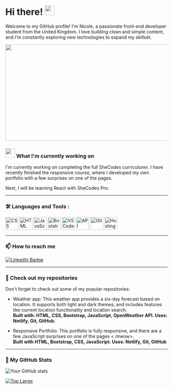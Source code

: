 # Hi there! <img src="https://media.giphy.com/media/hvRJCLFzcasrR4ia7z/giphy.gif" width="30px"/>

Welcome to my GitHub profile! I'm Nicole, a passionate front-end developer student from the United Kingdom. I love building clean and simple content, and I'm constantly exploring new technologies to expand my skillset.

<div align="center">
<img src="https://s3.amazonaws.com/shecodesio-production/uploads/files/000/084/147/original/undraw_Devices_re_dxae.png?1685717005" width="600" height="300"/>
</div>

### <img src="https://media.giphy.com/media/WUlplcMpOCEmTGBtBW/giphy.gif" width="30">  What I'm currently working on

I'm currently working on completing the full SheCodes curriculumn. I have recently finished the responsive course, where I developed my own portfolio with a few surprises on one of the pages. 

Next, I will be learning React with SheCodes Pro. 

---

### :hammer_and_wrench: Languages and Tools :
<div>
  <img src="https://s3.amazonaws.com/shecodesio-production/uploads/files/000/084/126/original/css-removebg-preview.png?1685701130"  title="CSS3" alt="CSS" width="40" height="40"/>
  <img src="https://s3.amazonaws.com/shecodesio-production/uploads/files/000/084/127/original/html.png?1685701272" title="HTML5" alt="HTML" width="40" height="40"/>
  <img src="https://s3.amazonaws.com/shecodesio-production/uploads/files/000/084/124/original/javascript.png?1685700953" title="JavaScript" alt="JavaScript" width="40" height="40"/>
  <img src="https://s3.amazonaws.com/shecodesio-production/uploads/files/000/084/120/original/bootstrap.png?1685700617" title="Bootstrap" **alt="Bootstrap" width="40" height="40"/>
  <img src="https://s3.amazonaws.com/shecodesio-production/uploads/files/000/084/119/original/vs-studio-code.png?1685700603" title="VS Code" **alt="VS Code" width="40" height="40"/>
   <img src="https://s3.amazonaws.com/shecodesio-production/uploads/files/000/084/112/original/api.png?1685699407" title="API" **alt="API" width="40" height="40"/>
  <img src="https://s3.amazonaws.com/shecodesio-production/uploads/files/000/084/143/original/git.png?1685713840" title="Git" **alt="Git" width="40" height="40"/>
  <img src="https://s3.amazonaws.com/shecodesio-production/uploads/files/000/084/118/original/hosting.png?1685700590" title="Hosting" **alt="Hosting" width="40" height="40"/>
</div>

---

### :mailbox: How to reach me

<a href="https://www.linkedin.com/in/nicole-baylis/">
      <img src="https://img.shields.io/badge/LinkedIn-blue?style=for-the-badge&logo=linkedin&logoColor=white" alt="LinkedIn Badge"/>
    </a>
    
---

### :eyes: Check out my repositories

Don't forget to check out some of my popular repositories:

- Weather app:
This weather app provides a six-day
            forecast based on location. It supports both light and dark themes, and includes
            features like current location functionality and location search.
            <br>
            <strong>Built with: HTML, CSS, Bootstrap, JavaScript, OpenWeather API. Uses: Netlify, Git, GitHub.</strong>
            
            
- Responsive Portfolio:
This portfolio is fully responsive, and there are a few JavaScript surprises on one of the pages < /meow>. 
<br> <strong>Built with HTML, Bootstrap, CSS, JavaScript. Uses: Netlify, Git, GitHub</strong>

---

### 🌟 My GitHub Stats

![Your GitHub stats](https://github-readme-stats.vercel.app/api?username=NicoleBay&show_icons=true&theme=aura)

[![Top Langs](https://github-readme-stats.vercel.app/api/top-langs/?username=NicoleBay&layout=compact&amp;theme=aura)](https://github.com/anuraghazra/github-readme-stats)
